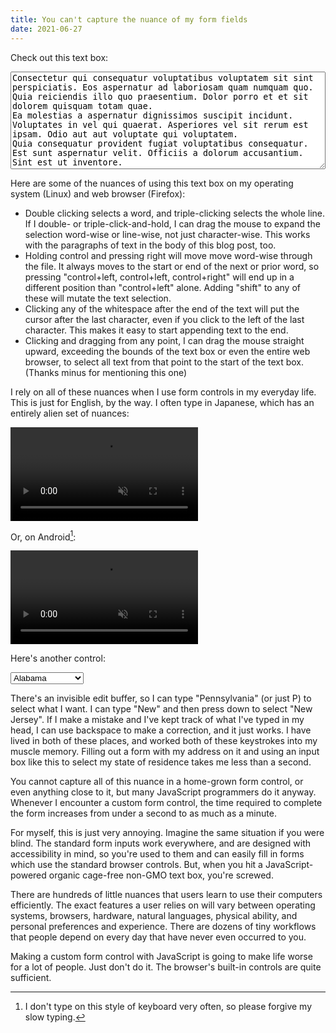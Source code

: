 ```yaml
---
title: You can't capture the nuance of my form fields
date: 2021-06-27
---
```


Check out this text box:

<style>
textarea {
  width: 100%;
}
</style>

<textarea rows="10" autocomplete="off" autocorrect="off" autocapitalize="off" spellcheck="false">Consectetur qui consequatur voluptatibus voluptatem sit sint perspiciatis. Eos aspernatur ad laboriosam quam numquam quo. Quia reiciendis illo quo praesentium. Dolor porro et et sit dolorem quisquam totam quae.
Ea molestias a aspernatur dignissimos suscipit incidunt. Voluptates in vel qui quaerat. Asperiores vel sit rerum est ipsam. Odio aut aut voluptate qui voluptatem.
Quia consequatur provident fugiat voluptatibus consequatur. Est sunt aspernatur velit. Officiis a dolorum accusantium. Sint est ut inventore.</textarea>

Here are some of the nuances of using this text box on my operating system
(Linux) and web browser (Firefox):

- Double clicking selects a word, and triple-clicking selects the whole line. If
  I double- or triple-click-and-hold, I can drag the mouse to expand the
  selection word-wise or line-wise, not just character-wise. This works with the
  paragraphs of text in the body of this blog post, too.
- Holding control and pressing right will move move word-wise through the file.
  It always moves to the start or end of the next or prior word, so pressing
  "control+left, control+left, control+right" will end up in a different
  position than "control+left" alone. Adding "shift" to any of these will mutate
  the text selection.
- Clicking any of the whitespace after the end of the text will put the cursor
  after the last character, even if you click to the left of the last character.
  This makes it easy to start appending text to the end.
- Clicking and dragging from any point, I can drag the mouse straight upward,
  exceeding the bounds of the text box or even the entire web browser, to select
  all text from that point to the start of the text box. (Thanks minus for
  mentioning this one)

I rely on all of these nuances when I use form controls in my everyday life.
This is just for English, by the way. I often type in Japanese, which has an
entirely alien set of nuances:

<video src="https://l.sr.ht/8b8J.webm" muted autoplay loop controls>
  If you're seeing this, your browser doesn't support HTML5 video, or webm, idk.
</video>

Or, on Android[^1]:

[^1]: I don't type on this style of keyboard very often, so please forgive my slow typing.

<video src="https://l.sr.ht/u274.webm" muted autoplay loop controls>
  If you're seeing this, your browser doesn't support HTML5 video, or webm, idk.
</video>

Here's another control:

<select>
<option>Alabama</option>
<option>Alaska</option>
<option>Arizona</option>
<option>Arkansas</option>
<option>California</option>
<option>Colorado</option>
<option>Connecticut</option>
<option>Delaware</option>
<option>Florida</option>
<option>Georgia</option>
<option>Hawaii</option>
<option>Idaho</option>
<option>Illinois</option>
<option>Indiana</option>
<option>Iowa</option>
<option>Kansas</option>
<option>Kentucky</option>
<option>Louisiana</option>
<option>Maine</option>
<option>Maryland</option>
<option>Massachusetts</option>
<option>Michigan</option>
<option>Minnesota</option>
<option>Mississippi</option>
<option>Missouri</option>
<option>Montana</option>
<option>Nebraska</option>
<option>Nevada</option>
<option>New Hampshire</option>
<option>New Jersey</option>
<option>New Mexico</option>
<option>New York</option>
<option>North Carolina</option>
<option>North Dakota</option>
<option>Ohio</option>
<option>Oklahoma</option>
<option>Oregon</option>
<option>Pennsylvania</option>
<option>Rhode Island</option>
<option>South Carolina</option>
<option>South Dakota</option>
<option>Tennessee</option>
<option>Texas</option>
<option>Utah</option>
<option>Vermont</option>
<option>Virginia</option>
<option>Washington</option>
<option>West Virginia</option>
<option>Wisconsin</option>
<option>Wyoming</option>
</select>

There's an invisible edit buffer, so I can type "Pennsylvania" (or just P) to
select what I want. I can type "New" and then press down to select "New Jersey".
If I make a mistake and I've kept track of what I've typed in my head, I can use
backspace to make a correction, and it just works. I have lived in both of these
places, and worked both of these keystrokes into my muscle memory. Filling out a
form with my address on it and using an input box like this to select my state
of residence takes me less than a second.

You cannot capture all of this nuance in a home-grown form control, or even
anything close to it, but many JavaScript programmers do it anyway. Whenever I
encounter a custom form control, the time required to complete the form
increases from under a second to as much as a minute.

For myself, this is just very annoying. Imagine the same situation if you were
blind. The standard form inputs work everywhere, and are designed with
accessibility in mind, so you're used to them and can easily fill in forms which
use the standard browser controls. But, when you hit a JavaScript-powered
organic cage-free non-GMO text box, you're screwed.

There are hundreds of little nuances that users learn to use their computers
efficiently. The exact features a user relies on will vary between operating
systems, browsers, hardware, natural languages, physical ability, and personal
preferences and experience. There are dozens of tiny workflows that people
depend on every day that have never even occurred to you.

Making a custom form control with JavaScript is going to make life worse for a
lot of people. Just don't do it. The browser's built-in controls are quite
sufficient.
